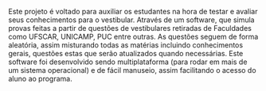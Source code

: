 Este projeto é voltado para auxiliar os estudantes na hora de testar e avaliar seus conhecimentos para o vestibular. Através de um software, que simula provas feitas a partir de questões de vestibulares retiradas de Faculdades como UFSCAR, UNICAMP, PUC entre outras. As questões seguem de forma aleatória, assim misturando todas as matérias incluindo conhecimentos gerais, questões estas que serão atualizados quando necessárias. Este software foi  desenvolvido sendo multiplataforma (para rodar em mais de um sistema operacional) e de fácil manuseio, assim facilitando o acesso do aluno ao programa.
